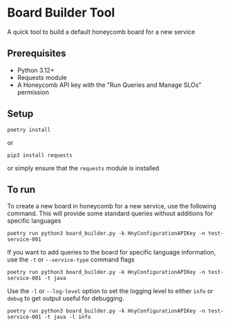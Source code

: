 # Board Builder Tool

A quick tool to build a default honeycomb board for a new service

## Prerequisites

- Python 3.12+
- Requests module
- A Honeycomb API key with the "Run Queries and Manage SLOs" permission

## Setup

```shell
poetry install
```

or

```shell
pip3 install requests
```

or simply ensure that the `requests` module is installed

## To run

To create a new board in honeycomb for a new service, use the following command. This will provide some standard queries without additions for specific languages

```shell
poetry run python3 board_builder.py -k HnyConfigurationAPIKey -n test-service-001
```

If you want to add queries to the board for specific language information, use the `-t` or `--service-type` command flags

```shell
poetry run python3 board_builder.py -k HnyConfigurationAPIKey -n test-service-001 -t java
```

Use the `-l` or `--log-level` option to set the logging level to either `info` or `debug` to get output useful for debugging.

```shell
poetry run python3 board_builder.py -k HnyConfigurationAPIKey -n test-service-001 -t java -l info
```
